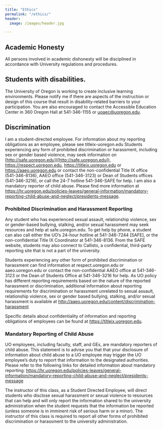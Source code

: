 ```yaml
---
title: "Ethics"
permalink: "/ethics/"
header:
  image: /images/header.jpg

---
```


## Academic Honesty

All persons involved in academic dishonesty will be disciplined in accordance with University regulations and procedures.

## Students with disabilities.

The University of Oregon is working to create inclusive learning environments. Please notify me if there are aspects of the instruction or design of this course that result in disability-related barriers to your participation. You are also encouraged to contact the Accessible Education Center in 360 Oregon Hall at 541-346-1155 or uoaec@uoregon.edu.

## Discrimination

I am a student-directed employee. For information about my reporting obligations as an employee, please see titleix-uoregon.edu Students experiencing any form of prohibited discrimination or harassment, including sex or gender based violence, may seek information on [http://safe.uoregon.edu]([http://safe.uoregon.edu]), https://respect.uoregon.edu, https://titleix.uoregon.edu or https://aaeo.uoregon.edu or contact the non-confidential Title IX office (541-346-8136), AAEO office (541-346-3123) or Dean of Students offices (541-346-3216), or call the 24-7 hotline 541-346-SAFE for help. I am also a mandatory reporter of child abuse. Please find more information at https://hr.uoregon.edu/policies-leaves/general-information/mandatory-reporting-child-abuse-and-neglect/presidents-message.

### Prohibited Discrimination and Harassment Reporting

Any student who has experienced sexual assault, relationship violence, sex or gender-based bullying, stalking, and/or sexual harassment may seek resources and help at safe.uoregon.edu. To get help by phone, a student can also call either the UO’s 24-hour hotline at 541-346-7244 [SAFE], or the non-confidential Title IX Coordinator at 541-346-8136. From the SAFE website, students may also connect to Callisto, a confidential, third-party reporting site that is not a part of the university.

Students experiencing any other form of prohibited discrimination or harassment can find information at respect.uoregon.edu or aaeo.uoregon.edu or contact the non-confidential AAEO office at 541-346-3123 or the Dean of Students Office at 541-346-3216 for help. As UO policy has different reporting requirements based on the nature of the reported harassment or discrimination, additional information about reporting requirements for discrimination or harassment unrelated to sexual assault, relationship violence, sex or gender based bullying, stalking, and/or sexual harassment is available at http://aaeo.uoregon.edu/content/discrimination-harassment

Specific details about confidentiality of information and reporting obligations of employees can be found at https://titleix.uoregon.edu.

### Mandatory Reporting of Child Abuse

UO employees, including faculty, staff, and GEs, are mandatory reporters of child abuse. This statement is to advise you that that your disclosure of information about child abuse to a UO employee may trigger the UO employee’s duty to report that information to the designated authorities. Please refer to the following links for detailed information about mandatory reporting: https://hr.uoregon.edu/policies-leaves/general-information/mandatory-reporting-child-abuse-and-neglect/presidents-message

The instructor of this class, as a Student Directed Employee, will direct students who disclose sexual harassment or sexual violence to resources that can help and will only report the information shared to the university administration when the student requests that the information be reported (unless someone is in imminent risk of serious harm or a minor). The instructor of this class is required to report all other forms of prohibited discrimination or harassment to the university administration.
